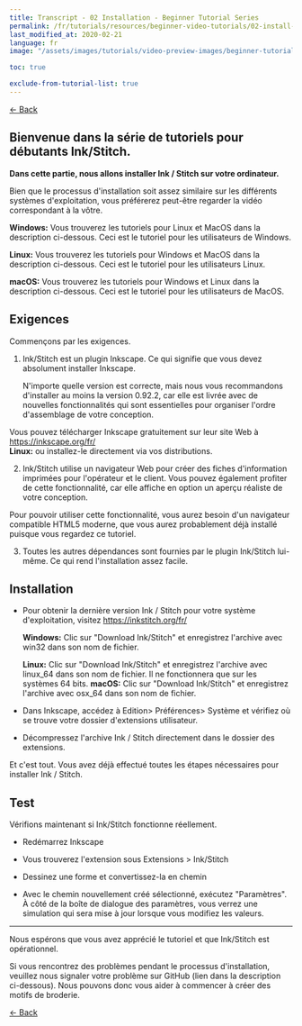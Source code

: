 ```yaml
---
title: Transcript - 02 Installation - Beginner Tutorial Series
permalink: /fr/tutorials/resources/beginner-video-tutorials/02-install-transcript
last_modified_at: 2020-02-21
language: fr
image: "/assets/images/tutorials/video-preview-images/beginner-tutorial-series.png"

toc: true

exclude-from-tutorial-list: true
---
```

[← Back](/tutorials/resources/beginner-video-tutorials/)

## Bienvenue dans la série de tutoriels pour débutants Ink/Stitch.

**Dans cette partie, nous allons installer Ink / Stitch sur votre ordinateur.**

Bien que le processus d'installation soit assez similaire sur les différents systèmes d'exploitation, vous préférerez peut-être regarder la vidéo correspondant à la vôtre.

**Windows:** Vous trouverez les tutoriels pour Linux et MacOS dans la description ci-dessous. Ceci est le tutoriel pour les utilisateurs de Windows.

**Linux:** Vous trouverez les tutoriels pour Windows et MacOS dans la description ci-dessous. Ceci est le tutoriel pour les utilisateurs Linux.

**macOS:** Vous trouverez les tutoriels pour Windows et Linux dans la description ci-dessous. Ceci est le tutoriel pour les utilisateurs de MacOS.

## Exigences

Commençons par les exigences.

1.  Ink/Stitch est un plugin Inkscape. Ce qui signifie que vous devez absolument installer Inkscape.

    N'importe quelle version est correcte, mais nous vous recommandons d'installer au moins la version 0.92.2, car elle est livrée avec de nouvelles fonctionnalités qui sont essentielles pour organiser l'ordre d'assemblage de votre conception.

   Vous pouvez télécharger Inkscape gratuitement sur leur site Web à <https://inkscape.org/fr/><br>
    **Linux:** ou installez-le directement via vos distributions.

2.  Ink/Stitch utilise un navigateur Web pour créer des fiches d'information imprimées pour l'opérateur et le client. Vous pouvez également profiter de cette fonctionnalité, car elle affiche en option un aperçu réaliste de votre conception.

   Pour pouvoir utiliser cette fonctionnalité, vous aurez besoin d'un navigateur compatible HTML5 moderne, que vous aurez probablement déjà installé puisque vous regardez ce tutoriel.

3. Toutes les autres dépendances sont fournies par le plugin Ink/Stitch lui-même. Ce qui rend l'installation assez facile.
## Installation

* Pour obtenir la dernière version Ink / Stitch pour votre système d'exploitation, visitez <https://inkstitch.org/fr/>

  **Windows:** Clic sur "Download Ink/Stitch" et enregistrez l'archive avec win32 dans son nom de fichier.

  **Linux:** Clic sur "Download Ink/Stitch" et enregistrez l'archive avec linux_64 dans son nom de fichier. Il ne fonctionnera que sur les systèmes 64 bits.
  **macOS:** Clic sur "Download Ink/Stitch" et enregistrez l'archive avec osx_64 dans son nom de fichier.
  
* Dans Inkscape, accédez à Edition> Préférences> Système et vérifiez où se trouve votre dossier d'extensions utilisateur.
* Décompressez l'archive Ink / Stitch directement dans le dossier des extensions.

Et c'est tout. Vous avez déjà effectué toutes les étapes nécessaires pour installer Ink / Stitch.

## Test

Vérifions maintenant si Ink/Stitch fonctionne réellement.
*   Redémarrez Inkscape

*  Vous trouverez l'extension sous Extensions > Ink/Stitch

*   Dessinez une forme et convertissez-la en chemin

*  Avec le chemin nouvellement créé sélectionné, exécutez "Paramètres". À côté de la boîte de dialogue des paramètres, vous verrez une simulation qui sera mise à jour lorsque vous modifiez les valeurs.

---

Nous espérons que vous avez apprécié le tutoriel et que Ink/Stitch est opérationnel.

Si vous rencontrez des problèmes pendant le processus d'installation, veuillez nous signaler votre problème sur GitHub (lien dans la description ci-dessous). Nous pouvons donc vous aider à commencer à créer des motifs de broderie.

[← Back](/tutorials/resources/beginner-video-tutorials/)

